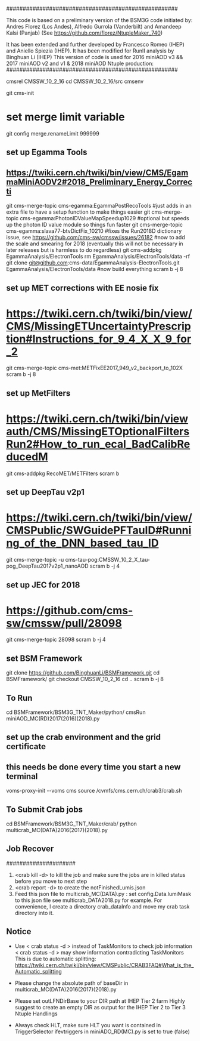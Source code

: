 ####################################################

This code is based on a preliminary version of the BSM3G code initiated by:
Andres Florez (Los Andes), Alfredo Gurrola (Vanderbilt) and Amandeep Kalsi (Panjab) 
(See https://github.com/florez/NtupleMaker_740)

It has been extended and further developed by Francesco Romeo (IHEP) and Aniello Spiezia (IHEP).
It has been modified for RunII analysis by Binghuan Li (IHEP)
This version of code is used for 2016 miniAOD v3 && 2017 miniAOD v2 and v1 & 2018 miniAOD  Ntuple production:
####################################################


cmsrel CMSSW_10_2_16
cd CMSSW_10_2_16/src
cmsenv

git cms-init

# set merge limit variable
git config merge.renameLimit 999999

## set up Egamma Tools
## https://twiki.cern.ch/twiki/bin/view/CMS/EgammaMiniAODV2#2018_Preliminary_Energy_Correcti 
git cms-merge-topic cms-egamma:EgammaPostRecoTools #just adds in an extra file to have a setup function to make things easier
git cms-merge-topic cms-egamma:PhotonIDValueMapSpeedup1029 #optional but speeds up the photon ID value module so things fun faster
git cms-merge-topic cms-egamma:slava77-btvDictFix_10210 #fixes the Run2018D dictionary issue, see https://github.com/cms-sw/cmssw/issues/26182
#now to add the scale and smearing for 2018 (eventually this will not be necessary in later releases but is harmless to do regardless)
git cms-addpkg EgammaAnalysis/ElectronTools
rm EgammaAnalysis/ElectronTools/data -rf
git clone git@github.com:cms-data/EgammaAnalysis-ElectronTools.git EgammaAnalysis/ElectronTools/data
#now build everything
scram b -j 8
         

## set up MET corrections with EE nosie fix
# https://twiki.cern.ch/twiki/bin/view/CMS/MissingETUncertaintyPrescription#Instructions_for_9_4_X_X_9_for_2
git cms-merge-topic cms-met:METFixEE2017_949_v2_backport_to_102X  
scram b -j 8

## set up MetFilters
# https://twiki.cern.ch/twiki/bin/viewauth/CMS/MissingETOptionalFiltersRun2#How_to_run_ecal_BadCalibReducedM
git cms-addpkg RecoMET/METFilters
scram b

## set up DeepTau v2p1
# https://twiki.cern.ch/twiki/bin/view/CMSPublic/SWGuidePFTauID#Running_of_the_DNN_based_tau_ID
git cms-merge-topic -u cms-tau-pog:CMSSW_10_2_X_tau-pog_DeepTau2017v2p1_nanoAOD
scram b -j 4

## set up JEC for 2018
# https://github.com/cms-sw/cmssw/pull/28098
git cms-merge-topic 28098
scram b -j 4

## set BSM Framework
git clone https://github.com/BinghuanLi/BSMFramework.git
cd BSMFramework/
git checkout CMSSW_10_2_16
cd ..
scram b -j 8


## To Run ##
cd BSMFramework/BSM3G_TNT_Maker/python/
cmsRun miniAOD_MC(RD)2017(2016)(2018).py 

## set up the crab environment and the grid certificate
## this needs be done every time you start a new terminal
voms-proxy-init --voms cms
source /cvmfs/cms.cern.ch/crab3/crab.sh

## To Submit Crab jobs ###
cd BSMFramework/BSM3G_TNT_Maker/crab/
python multicrab_MC(DATA)2016(2017)(2018).py

## Job Recover ######
#####################
1. <crab kill -d> to kill the job and make sure the jobs are in killed status before you move to next step
2. <crab report -d> to create the notFinishedLumis.json
3. Feed this json file to multicrab_MC(DATA).py : 
    set config.Data.lumiMask to this json file
    see multicrab_DATA2018.py for example.
    For convenience, I create a directory crab_dataInfo and move my crab task directory into it.



## Notice ###
- Use < crab status -d > instead of TaskMonitors to check job information 
  < crab status -d > may show information contradicting TaskMonitors
  This is due to automatic splitting:
  https://twiki.cern.ch/twiki/bin/view/CMSPublic/CRAB3FAQ#What_is_the_Automatic_splitting
  

- Please change the absolute path of baseDir in multicrab_MC(DATA)2016(2017)(2018).py
- Please set outLFNDirBase to your DIR path at IHEP Tier 2 farm
  Highly suggest to create an empty DIR as output for the IHEP Tier 2 to Tier 3 Ntuple Handlings

- Always check HLT, make sure
    HLT you want is contained in TriggerSelector
    ifevtriggers in miniADO_RD(MC).py is set to true (false)

 

